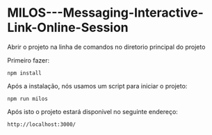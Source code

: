 # MILOS---Messaging-Interactive-Link-Online-Session

Abrir o projeto na linha de comandos no diretorio principal do projeto

Primeiro fazer:

 	npm install

Após a instalação, nós usamos um script para iniciar o projeto:

	npm run milos

Após isto o projeto estará disponivel no seguinte endereço:

	http://localhost:3000/
